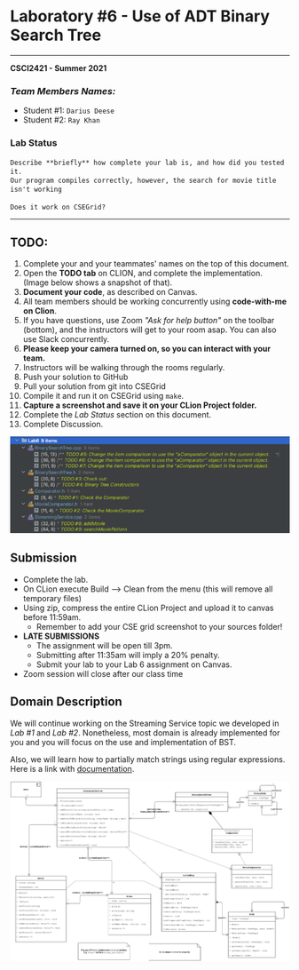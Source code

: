 # Laboratory #6 - Use of ADT Binary Search Tree

-----
**CSCI2421 - Summer 2021**

### **_Team Members Names:_**
- Student #1: `Darius Deese`
- Student #2: `Ray Khan`

### **Lab Status**
```text
Describe **briefly** how complete your lab is, and how did you tested it.
Our program compiles correctly, however, the search for movie title isn't working

Does it work on CSEGrid?
```

-----

## TODO:
1. Complete your and your teammates' names on the top of this document.
1. Open the **TODO tab** on CLION, and complete the implementation. (Image below shows a snapshot of that).
1. **Document your code**, as described on Canvas.
1. All team members should be working concurrently using **code-with-me on Clion**.
1. If you have questions, use Zoom _"Ask for help button"_ on the toolbar (bottom), and the instructors will get to
   your room asap. You can also use Slack concurrently.
1. **Please keep your camera turned on, so you can interact with your team.**
1. Instructors will be walking through the rooms regularly.
1. Push your solution to GitHub
1. Pull your solution from git into CSEGrid
1. Compile it and run it on CSEGrid using `make`.
1. **Capture a screenshot and save it on your CLion Project folder.**
1. Complete the *Lab Status* section on this document.
1. Complete Discussion.

![ToDos](todos.png)


## Submission
- Complete the lab.
- On CLion execute Build --> Clean from the menu (this will remove all temporary files)
- Using zip, compress the entire CLion Project and upload it to canvas before 11:59am.
    - Remember to add your CSE grid screenshot to your sources folder!
- **LATE SUBMISSIONS**
    - The assignment will be open till 3pm.
    - Submitting after 11:35am will imply a 20% penalty.
    - Submit your lab to your Lab 6 assignment on Canvas.
- Zoom session will close after our class time    


## Domain Description
We will continue working on the Streaming Service topic we developed in _Lab #1_ and _Lab #2_.
Nonetheless, most domain is already implemented for you and you will focus on the use and implementation of BST.

Also, we will learn how to partially match strings using regular expressions. 
Here is a link with [documentation](https://en.cppreference.com/w/cpp/regex/regex_match).


![UML](lab6.png)